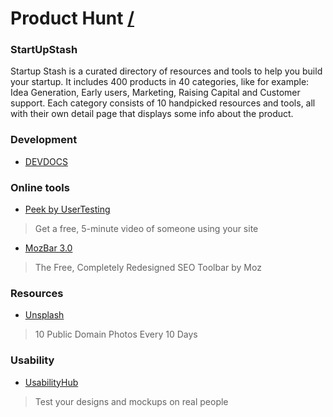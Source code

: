 Product Hunt [/](http://www.producthunt.com/)
===

### StartUpStash

Startup Stash is a curated directory of resources and tools to help you build your startup. It includes 400 products in 40 categories, like for example: Idea Generation, Early users, Marketing, Raising Capital and Customer support. Each category consists of 10 handpicked resources and tools, all with their own detail page that displays some info about the product. 

### Development

* [DEVDOCS](http://devdocs.io/)

### Online tools

* [Peek by UserTesting](http://peek.usertesting.com/)
> Get a free, 5-minute video of someone using your site

* [MozBar 3.0](http://moz.com/tools/seo-toolbar)
> The Free, Completely Redesigned SEO Toolbar by Moz


### Resources

* [Unsplash](https://unsplash.com/)
 > 10 Public Domain Photos Every 10 Days

### Usability 	

* [UsabilityHub](https://usabilityhub.com/)
> Test your designs and mockups on real people